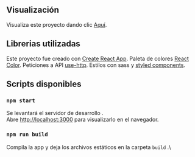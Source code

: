 ## Visualización

Visualiza este proyecto dando clic [Aquí](http://n5-now-test.s3-website.us-east-2.amazonaws.com).

## Librerias utilizadas

Este proyecto fue creado con [Create React App](https://github.com/facebook/create-react-app).
Paleta de colores [React Color](https://casesandberg.github.io/react-color/).
Peticiones a API [use-http](https://use-http.com/#/).
Estilos con sass y [styled components](https://styled-components.com/).

## Scripts disponibles

### `npm start`

Se levantará el servidor de desarrollo .\
Abre [http://localhost:3000](http://localhost:3000) para visualizarlo en el navegador.

### `npm run build`

Compila la app y deja los archivos estáticos en la carpeta `build` .\
